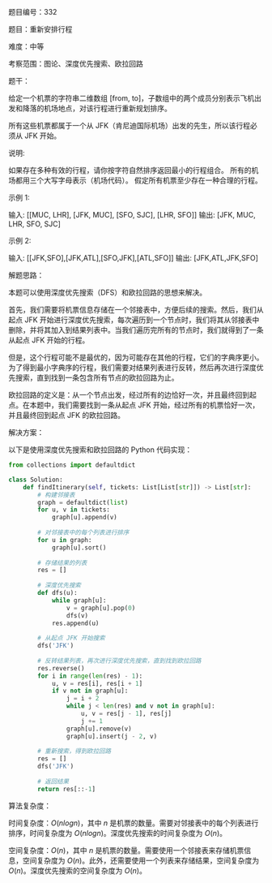 题目编号：332

题目：重新安排行程

难度：中等

考察范围：图论、深度优先搜索、欧拉回路

题干：

给定一个机票的字符串二维数组 [from, to]，子数组中的两个成员分别表示飞机出发和降落的机场地点，对该行程进行重新规划排序。

所有这些机票都属于一个从 JFK（肯尼迪国际机场）出发的先生，所以该行程必须从 JFK 开始。

说明:

如果存在多种有效的行程，请你按字符自然排序返回最小的行程组合。
所有的机场都用三个大写字母表示（机场代码）。
假定所有机票至少存在一种合理的行程。

示例 1:

输入: [[MUC, LHR], [JFK, MUC], [SFO, SJC], [LHR, SFO]]
输出: [JFK, MUC, LHR, SFO, SJC]

示例 2:

输入: [[JFK,SFO],[JFK,ATL],[SFO,JFK],[ATL,SFO]]
输出: [JFK,ATL,JFK,SFO]

解题思路：

本题可以使用深度优先搜索（DFS）和欧拉回路的思想来解决。

首先，我们需要将机票信息存储在一个邻接表中，方便后续的搜索。然后，我们从起点 JFK 开始进行深度优先搜索，每次遍历到一个节点时，我们将其从邻接表中删除，并将其加入到结果列表中。当我们遍历完所有的节点时，我们就得到了一条从起点 JFK 开始的行程。

但是，这个行程可能不是最优的，因为可能存在其他的行程，它们的字典序更小。为了得到最小字典序的行程，我们需要对结果列表进行反转，然后再次进行深度优先搜索，直到找到一条包含所有节点的欧拉回路为止。

欧拉回路的定义是：从一个节点出发，经过所有的边恰好一次，并且最终回到起点。在本题中，我们需要找到一条从起点 JFK 开始，经过所有的机票恰好一次，并且最终回到起点 JFK 的欧拉回路。

解决方案：

以下是使用深度优先搜索和欧拉回路的 Python 代码实现：

```python
from collections import defaultdict

class Solution:
    def findItinerary(self, tickets: List[List[str]]) -> List[str]:
        # 构建邻接表
        graph = defaultdict(list)
        for u, v in tickets:
            graph[u].append(v)
        
        # 对邻接表中的每个列表进行排序
        for u in graph:
            graph[u].sort()
        
        # 存储结果的列表
        res = []
        
        # 深度优先搜索
        def dfs(u):
            while graph[u]:
                v = graph[u].pop(0)
                dfs(v)
            res.append(u)
        
        # 从起点 JFK 开始搜索
        dfs('JFK')
        
        # 反转结果列表，再次进行深度优先搜索，直到找到欧拉回路
        res.reverse()
        for i in range(len(res) - 1):
            u, v = res[i], res[i + 1]
            if v not in graph[u]:
                j = i + 2
                while j < len(res) and v not in graph[u]:
                    u, v = res[j - 1], res[j]
                    j += 1
                graph[u].remove(v)
                graph[u].insert(j - 2, v)
        
        # 重新搜索，得到欧拉回路
        res = []
        dfs('JFK')
        
        # 返回结果
        return res[::-1]
```

算法复杂度：

时间复杂度：$O(nlogn)$，其中 $n$ 是机票的数量。需要对邻接表中的每个列表进行排序，时间复杂度为 $O(nlogn)$。深度优先搜索的时间复杂度为 $O(n)$。

空间复杂度：$O(n)$，其中 $n$ 是机票的数量。需要使用一个邻接表来存储机票信息，空间复杂度为 $O(n)$。此外，还需要使用一个列表来存储结果，空间复杂度为 $O(n)$。深度优先搜索的空间复杂度为 $O(n)$。